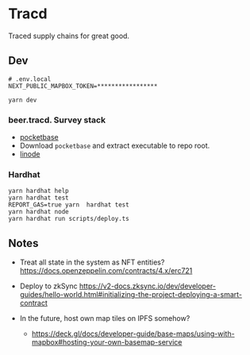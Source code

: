 # Tracd
Traced supply chains for great good.

## Dev
```shell
# .env.local
NEXT_PUBLIC_MAPBOX_TOKEN=*****************
```

```shell
yarn dev
```

### beer.tracd. Survey stack
- [pocketbase](https://pocketbase.io/docs/)
- Download `pocketbase` and extract executable to repo root.
- [linode](https://cloud.linode.com/linodes)

### Hardhat
```shell
yarn hardhat help
yarn hardhat test
REPORT_GAS=true yarn  hardhat test
yarn hardhat node
yarn hardhat run scripts/deploy.ts
```

## Notes
- Treat all state in the system as NFT entities?
https://docs.openzeppelin.com/contracts/4.x/erc721

- Deploy to zkSync
https://v2-docs.zksync.io/dev/developer-guides/hello-world.html#initializing-the-project-deploying-a-smart-contract

- In the future, host own map tiles on IPFS somehow?
  - https://deck.gl/docs/developer-guide/base-maps/using-with-mapbox#hosting-your-own-basemap-service
